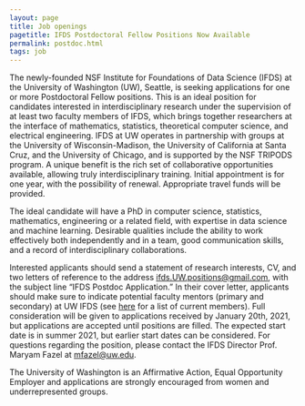 ```yaml
---
layout: page
title: Job openings
pagetitle: IFDS Postdoctoral Fellow Positions Now Available
permalink: postdoc.html
tags: job
---
```

The newly-founded NSF Institute for Foundations of Data Science (IFDS) at the University of Washington (UW), Seattle, is seeking applications for one or more Postdoctoral Fellow positions. This is an ideal position for candidates interested in interdisciplinary research under the supervision of at least two faculty members of IFDS, which brings together researchers at the interface of mathematics, statistics, theoretical computer science, and electrical engineering. IFDS at UW operates in partnership with groups at the University of Wisconsin-Madison, the University of California at Santa Cruz, and the University of Chicago, and is supported by the NSF TRIPODS program. A unique benefit is the rich set of collaborative opportunities available, allowing truly interdisciplinary training. Initial appointment is for one year, with the possibility of renewal. Appropriate travel funds will be provided.

The ideal candidate will have a PhD in computer science, statistics, mathematics, engineering or a related field, with expertise in data science and machine learning. Desirable qualities include the ability to work effectively both independently and in a team, good communication skills, and a record of interdisciplinary collaborations. 

Interested applicants should send a statement of research interests, CV, and two letters of reference to the address <ifds.UW.positions@gmail.com>, with the subject line “IFDS Postdoc Application.” In their cover letter, applicants should make sure to indicate potential faculty mentors (primary and secondary) at UW IFDS (see [here](http://ads-institute.uw.edu/IFDS/members.html) for a list of current members). 
Full consideration will be given to applications received by January 20th, 2021, but applications are accepted until positions are filled. The expected start date is in summer 2021, but earlier start dates can be considered. For questions regarding the position, please contact the IFDS Director Prof. Maryam Fazel at <mfazel@uw.edu>.

The University of Washington is an Affirmative Action, Equal Opportunity Employer and applications are strongly encouraged from women and underrepresented groups. 
